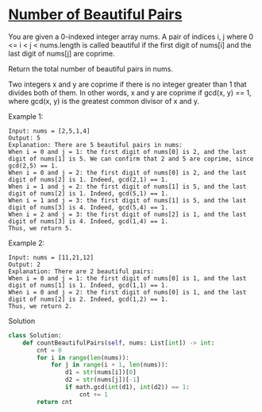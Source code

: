 # [Number of Beautiful Pairs](https://leetcode.com/problems/number-of-beautiful-pairs/description/)

You are given a 0-indexed integer array nums. A pair of indices i, j where 0 <= i < j < nums.length is called beautiful 
if the first digit of nums[i] and the last digit of nums[j] are coprime.

Return the total number of beautiful pairs in nums.

Two integers x and y are coprime if there is no integer greater than 1 that divides both of them. In other words, x and 
y are coprime if gcd(x, y) == 1, where gcd(x, y) is the greatest common divisor of x and y.

Example 1:
```
Input: nums = [2,5,1,4]
Output: 5
Explanation: There are 5 beautiful pairs in nums:
When i = 0 and j = 1: the first digit of nums[0] is 2, and the last digit of nums[1] is 5. We can confirm that 2 and 5 are coprime, since gcd(2,5) == 1.
When i = 0 and j = 2: the first digit of nums[0] is 2, and the last digit of nums[2] is 1. Indeed, gcd(2,1) == 1.
When i = 1 and j = 2: the first digit of nums[1] is 5, and the last digit of nums[2] is 1. Indeed, gcd(5,1) == 1.
When i = 1 and j = 3: the first digit of nums[1] is 5, and the last digit of nums[3] is 4. Indeed, gcd(5,4) == 1.
When i = 2 and j = 3: the first digit of nums[2] is 1, and the last digit of nums[3] is 4. Indeed, gcd(1,4) == 1.
Thus, we return 5.
```
Example 2:
```
Input: nums = [11,21,12]
Output: 2
Explanation: There are 2 beautiful pairs:
When i = 0 and j = 1: the first digit of nums[0] is 1, and the last digit of nums[1] is 1. Indeed, gcd(1,1) == 1.
When i = 0 and j = 2: the first digit of nums[0] is 1, and the last digit of nums[2] is 2. Indeed, gcd(1,2) == 1.
Thus, we return 2.
```
Solution
```python
class Solution:
    def countBeautifulPairs(self, nums: List[int]) -> int:
        cnt = 0
        for i in range(len(nums)):
            for j in range(i + 1, len(nums)):
                d1 = str(nums[i])[0]
                d2 = str(nums[j])[-1]
                if math.gcd(int(d1), int(d2)) == 1:
                    cnt += 1
        return cnt
```